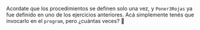 Acordate que los procedimientos se definen solo una vez, y `Poner3Rojas` ya fue definido en uno de los ejercicios anteriores. Acá simplemente tenés que invocarlo en el `program`, pero ¿cuántas veces? :thinking: